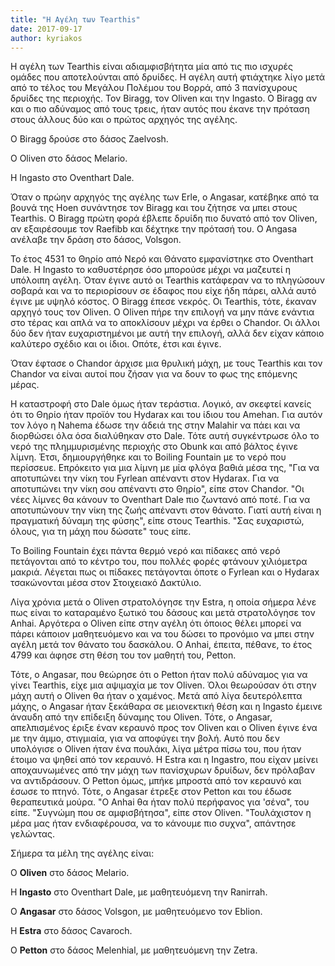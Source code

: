 ```yaml
---
title: "Η Αγέλη των Tearthis"
date: 2017-09-17
author: kyriakos
---
```


Η αγέλη των Tearthis είναι αδιαμφισβήτητα μία από τις πιο ισχυρές ομάδες που
αποτελούνται από δρυίδες. Η αγέλη αυτή φτιάχτηκε λίγο μετά από το τέλος του
Μεγάλου Πολέμου του Βορρά, από 3 πανίσχυρους δρυίδες της περιοχής. Τον Biragg,
τον Oliven και την Ingasto. O Biragg αν και ο πιο αδύναμος από τους τρεις,
ήταν αυτός που έκανε την πρόταση στους άλλους δύο και ο πρώτος αρχηγός της
αγέλης.

Ο Biragg δρούσε στο δάσος Zaelvosh.

Ο Oliven στο δάσος Melario.

Η Ingasto στο Oventhart Dale.



Όταν ο πρώην αρχηγός της αγέλης των Erle, ο Angasar, κατέβηκε από τα βουνά της
Hoen συνάντησε τον Biragg και του ζήτησε να μπει στους Tearthis. Ο Biragg
πρώτη φορά έβλεπε δρυίδη πιο δυνατό από τον Oliven, αν εξαιρέσουμε τον Raefibb
και δέχτηκε την πρότασή του. Ο Angasa ανέλαβε την δράση στο δάσος, Volsgon.



Το έτος 4531 το Θηρίο από Νερό και Θάνατο εμφανίστηκε στο Oventhart Dale. Η
Ingasto το καθυστέρησε όσο μπορούσε μέχρι να μαζευτεί η υπόλοιπη αγέλη. Όταν
έγινε αυτό οι Tearthis κατάφεραν να το πληγώσουν σοβαρά και να το περιορίσουν
σε έδαφος που είχε ήδη πάρει, αλλά αυτό έγινε με υψηλό κόστος. Ο Biragg έπεσε
νεκρός. Οι Tearthis, τότε, έκαναν αρχηγό τους τον Oliven. Ο Oliven πήρε την
επιλογή να μην πάνε ενάντια στο τέρας και απλά να το αποκλίσουν μέχρι να έρθει
ο Chandor. Οι άλλοι δύο δεν ήταν ευχαριστημένοι με αυτή την επιλογή, αλλά δεν
είχαν κάποιο καλύτερο σχέδιο και οι ίδιοι. Οπότε, έτσι και έγινε.



Όταν έφτασε ο Chandor άρχισε μια θρυλική μάχη, με τους Tearthis και τον
Chandor να είναι αυτοί που ζήσαν για να δουν το φως της επόμενης μέρας.



Η καταστροφή στο Dale όμως ήταν τεράστια. Λογικό, αν σκεφτεί κανείς ότι το
Θηρίο ήταν προϊόν του Hydarax και του ίδιου του Amehan. Για αυτόν τον λόγο η
Nahema έδωσε την άδειά της στην Malahir να πάει και να διορθώσει όλα όσα
διαλύθηκαν στο Dale. Τότε αυτή συγκέντρωσε όλο το νερό της πλημμυρισμένης
περιοχής στο Obunk και από βάλτος έγινε λίμνη. Έτσι, δημιουργήθηκε και το
Boiling Fountain με το νερό που περίσσευε. Επρόκειτο για μια λίμνη με μία
φλόγα βαθιά μέσα της, "Για να αποτυπώνει την νίκη του Fyrlean απέναντι στον
Hydarax. Για να αποτυπώνει την νίκη σου απέναντι στο Θηρίο", είπε στον
Chandor. "Οι νέες λίμνες θα κάνουν το Oventhart Dale πιο ζωντανό από ποτέ. Για
να αποτυπώνουν την νίκη της ζωής απέναντι στον θάνατο. Γιατί αυτή είναι η
πραγματική δύναμη της φύσης", είπε στους Tearthis. "Σας ευχαριστώ, όλους, για
τη μάχη που δώσατε" τους είπε.


Το Boiling Fountain έχει πάντα θερμό νερό και πίδακες από νερό πετάγονται από
το κέντρο του, που πολλές φορές φτάνουν χιλιόμετρα μακριά. Λέγεται πως οι
πίδακες πετάγονται όποτε o Fyrlean και ο Hydarax τσακώνονται μέσα στον
Στοιχειακό Δακτύλιο.



Λίγα χρόνια μετά ο Oliven στρατολόγησε την Estra, η οποία σήμερα λένε πως
είναι το καταραμένο ξωτικό του δάσους και μετά στρατολόγησε τον Anhai.
Αργότερα ο Oliven είπε στην αγέλη ότι όποιος θέλει μπορεί να πάρει κάποιον
μαθητευόμενο και να του δώσει το προνόμιο να μπει στην αγέλη μετά τον θάνατο
του δασκάλου. Ο Anhai, έπειτα, πέθανε, το έτος 4799 και άφησε στη θέση του τον
μαθητή του, Petton.  

Τότε, ο Angasar, που θεώρησε ότι ο Petton ήταν πολύ αδύναμος για να γίνει
Tearthis, είχε μια αψιμαχία με τον Oliven. Όλοι θεωρούσαν ότι στην μάχη αυτή ο
Oliven θα ήταν ο χαμένος. Μετά από λίγα δευτερόλεπτα μάχης, ο Angasar ήταν
ξεκάθαρα σε μειονεκτική θέση και η Ingasto έμεινε άναυδη από την επίδειξη
δύναμης του Oliven. Τότε, ο Angasar, απελπισμένος έριξε έναν κεραυνό προς τον
Oliven και ο Oliven έγινε ένα με την άμμο, στιγμιαία, για να αποφύγει την
βολή. Αυτό που δεν υπολόγισε ο Oliven ήταν ένα πουλάκι, λίγα μέτρα πίσω του,
που ήταν έτοιμο να ψηθεί από τον κεραυνό. Η Estra και η Ingastro, που είχαν
μείνει αποχαυνωμένες από την μάχη των πανίσχυρων δρυίδων, δεν πρόλαβαν να
αντιδράσουν. Ο Petton όμως, μπήκε μπροστά από τον κεραυνό και έσωσε το πτηνό.
Τότε, ο Angasar έτρεξε στον Petton και του έδωσε θεραπευτικά μούρα. "Ο Anhai
θα ήταν πολύ περήφανος για 'σένα", του είπε. "Συγνώμη που σε αμφισβήτησα",
είπε στον Oliven. "Τουλάχιστον η μέρα μας ήταν ενδιαφέρουσα, να το κάνουμε πιο
συχνα", απάντησε γελώντας.



Σήμερα τα μέλη της αγέλης είναι:

Ο **Oliven** στο δάσος Melario.

Η **Ingasto** στο Oventhart Dale, με μαθητευόμενη την Ranirrah.

Ο **Angasar**  στο δάσος Volsgon, με μαθητευόμενο τον Eblion.

Η **Estra** στο δάσος Cavaroch.

Ο **Petton** στο δάσος Melenhial, με μαθητευόμενη την Zetra.


